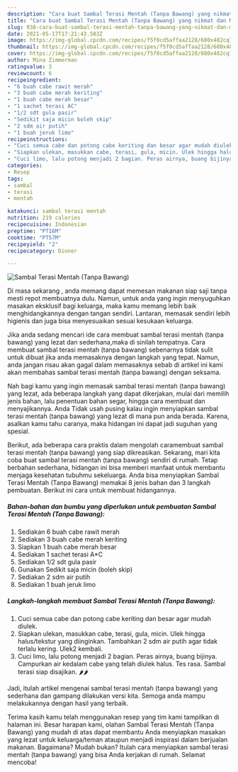 ```yaml
---
description: "Cara buat Sambal Terasi Mentah (Tanpa Bawang) yang nikmat dan Mudah Dibuat"
title: "Cara buat Sambal Terasi Mentah (Tanpa Bawang) yang nikmat dan Mudah Dibuat"
slug: 938-cara-buat-sambal-terasi-mentah-tanpa-bawang-yang-nikmat-dan-mudah-dibuat
date: 2021-05-17T17:21:43.503Z
image: https://img-global.cpcdn.com/recipes/f5f0cd5affaa2128/680x482cq70/sambal-terasi-mentah-tanpa-bawang-foto-resep-utama.jpg
thumbnail: https://img-global.cpcdn.com/recipes/f5f0cd5affaa2128/680x482cq70/sambal-terasi-mentah-tanpa-bawang-foto-resep-utama.jpg
cover: https://img-global.cpcdn.com/recipes/f5f0cd5affaa2128/680x482cq70/sambal-terasi-mentah-tanpa-bawang-foto-resep-utama.jpg
author: Mina Zimmerman
ratingvalue: 3
reviewcount: 6
recipeingredient:
- "6 buah cabe rawit merah"
- "3 buah cabe merah keriting"
- "1 buah cabe merah besar"
- "1 sachet terasi AC"
- "1/2 sdt gula pasir"
- "Sedikit saja micin boleh skip"
- "2 sdm air putih"
- "1 buah jeruk limo"
recipeinstructions:
- "Cuci semua cabe dan potong cabe keriting dan besar agar mudah diulek."
- "Siapkan ulekan, masukkan cabe, terasi, gula, micin. Ulek hingga halus/tekstur yang diinginkan. Tambahkan 2 sdm air putih agar tidak terlalu kering. Ulek2 kembali."
- "Cuci limo, lalu potong menjadi 2 bagian. Peras airnya, buang bijinya. Campurkan air kedalam cabe yang telah diulek halus. Tes rasa. Sambal terasi siap disajikan. 🌶🌶"
categories:
- Resep
tags:
- sambal
- terasi
- mentah

katakunci: sambal terasi mentah 
nutrition: 219 calories
recipecuisine: Indonesian
preptime: "PT16M"
cooktime: "PT57M"
recipeyield: "2"
recipecategory: Dinner

---
```



![Sambal Terasi Mentah (Tanpa Bawang)](https://img-global.cpcdn.com/recipes/f5f0cd5affaa2128/680x482cq70/sambal-terasi-mentah-tanpa-bawang-foto-resep-utama.jpg)

Di masa  sekarang , anda memang dapat memesan makanan siap saji tanpa mesti repot membuatnya dulu. Namun, untuk anda yang ingin menyuguhkan masakan eksklusif bagi keluarga, maka kamu memang lebih baik menghidangkannya dengan tangan sendiri. Lantaran, memasak sendiri lebih higienis dan juga bisa menyesuaikan sesuai kesukaan keluarga.

Jika anda sedang mencari ide cara membuat sambal terasi mentah (tanpa bawang) yang lezat dan sederhana,maka di sinilah tempatnya. Cara membuat sambal terasi mentah (tanpa bawang)  sebenarnya tidak sulit untuk dibuat jika anda memasaknya dengan langkah yang tepat. Namun, anda jangan risau akan gagal dalam memasaknya 
sebab di artikel ini kami akan membahas sambal terasi mentah (tanpa bawang) dengan seksama.  



Nah bagi kamu yang ingin memasak sambal terasi mentah (tanpa bawang) yang lezat, ada beberapa langkah yang dapat dikerjakan, mulai dari memilih jenis bahan, lalu penentuan bahan segar, hingga cara membuat dan menyajikannya. Anda Tidak usah pusing kalau ingin menyiapkan sambal terasi mentah (tanpa bawang) yang lezat di mana pun anda berada. Karena, asalkan kamu  tahu caranya, maka hidangan ini dapat jadi suguhan yang spesial.

Berikut, ada beberapa cara praktis  dalam mengolah caramembuat sambal terasi mentah (tanpa bawang) yang siap dikreasikan. Sekarang, mari kita coba buat sambal terasi mentah (tanpa bawang) sendiri di rumah. Tetap berbahan sederhana, hidangan ini bisa memberi manfaat untuk membantu menjaga kesehatan tubuhmu sekeluarga. Anda bisa menyiapkan Sambal Terasi Mentah (Tanpa Bawang) memakai 8 jenis bahan dan 3 langkah pembuatan. Berikut ini cara untuk membuat hidangannya.

<!--inarticleads1-->

##### Bahan-bahan dan bumbu yang diperlukan untuk pembuatan Sambal Terasi Mentah (Tanpa Bawang):

1. Sediakan 6 buah cabe rawit merah
1. Sediakan 3 buah cabe merah keriting
1. Siapkan 1 buah cabe merah besar
1. Sediakan 1 sachet terasi A*C
1. Sediakan 1/2 sdt gula pasir
1. Gunakan Sedikit saja micin (boleh skip)
1. Sediakan 2 sdm air putih
1. Sediakan 1 buah jeruk limo




<!--inarticleads2-->

##### Langkah-langkah membuat Sambal Terasi Mentah (Tanpa Bawang):

1. Cuci semua cabe dan potong cabe keriting dan besar agar mudah diulek.
1. Siapkan ulekan, masukkan cabe, terasi, gula, micin. Ulek hingga halus/tekstur yang diinginkan. Tambahkan 2 sdm air putih agar tidak terlalu kering. Ulek2 kembali.
1. Cuci limo, lalu potong menjadi 2 bagian. Peras airnya, buang bijinya. Campurkan air kedalam cabe yang telah diulek halus. Tes rasa. Sambal terasi siap disajikan. 🌶🌶




Jadi, itulah artikel mengenai  sambal terasi mentah (tanpa bawang)  yang sederhana dan gampang dilakukan versi kita. Semoga anda mampu melakukannya dengan hasil yang terbaik. 

Terima kasih kamu telah menggunakan resep yang tim kami tampilkan di halaman ini. Besar harapan kami, olahan  Sambal Terasi Mentah (Tanpa Bawang) yang mudah di atas dapat membantu Anda menyiapkan masakan yang lezat untuk keluarga/teman ataupun menjadi inspirasi dalam berjualan makanan. Bagaimana? Mudah bukan? Itulah cara menyiapkan sambal terasi mentah (tanpa bawang) yang bisa Anda kerjakan di rumah. Selamat mencoba!

